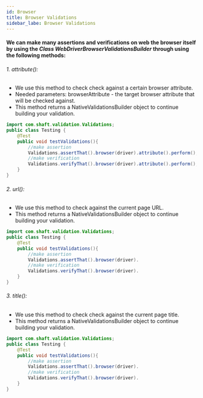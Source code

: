 ```yaml
---
id: Browser
title: Browser Validations 
sidebar_labe: Browser Validations
---
```


#### We can make many assertions and verifications on web the browser itself by using the _Class WebDriverBrowserValidationsBuilder_ through using the following methods:

###### 1. attribute():
* We use this method to check check against a certain browser attribute.
* Needed parameters: browserAttribute - the target browser attribute that will be checked against.
* This method returns a NativeValidationsBuilder object to continue building your validation.

```java
import com.shaft.validation.Validations;
public class Testing {
    @Test
    public void testValidations(){
        //make assertion
        Validations.assertThat().browser(driver).attribute().perform();
        //make verification
        Validations.verifyThat().browser(driver).attribute().perform();
    }
}
```

###### 2. url():
* We use this method to check against the current page URL.
* This method returns a NativeValidationsBuilder object to continue building your validation.

```java
import com.shaft.validation.Validations;
public class Testing {
    @Test
    public void testValidations(){
        //make assertion
        Validations.assertThat().browser(driver).
        //make verification
        Validations.verifyThat().browser(driver).
    }
}
```

###### 3. title():
* We use this method to check check against the current page title.
* This method returns a NativeValidationsBuilder object to continue building your validation.

```java
import com.shaft.validation.Validations;
public class Testing {
    @Test
    public void testValidations(){
        //make assertion
        Validations.assertThat().browser(driver).
        //make verification
        Validations.verifyThat().browser(driver).
    }
}
```
